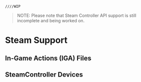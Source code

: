     ////WIP

>NOTE: Please note that Steam Controller API support is still incomplete and being worked on.

# Steam Support

## In-Game Actions (IGA) Files

## SteamController Devices
